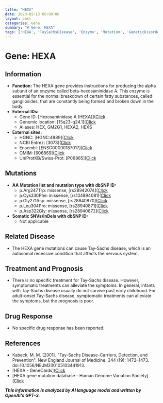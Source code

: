 ```yaml
---
title: "HEXA"
date: 2023-05-13 00:00:00
layout: post
categories: Gene
summary: "# Gene: HEXA"
tags: ['HEXA', 'TaySachsDisease', 'Enzyme', 'Mutation', 'GeneticDisorder', 'NervousSystem', 'SymptomaticTreatment', 'Prognosis']
---
```


# Gene: HEXA

## Information

- **Function:** The HEXA gene provides instructions for producing the alpha subunit of an enzyme called beta-hexosaminidase A. This enzyme is essential for the normal breakdown of certain fatty substances, called gangliosides, that are constantly being formed and broken down in the body.
- **External IDs:** 
    - Gene ID: [Hexosaminidase A (HEXA)]([Click](https://www.ncbi.nlm.nih.gov/gene/3073)
    - Genomic location: [15q23-q24.1]([Click](https://www.ncbi.nlm.nih.gov/gene/3073)
    - Aliases: HEX, GM2G1, HEXA2, HEXS
- **External sites:**
    - HGNC: [HGNC:4889]([Click](https://www.genenames.org/data/gene-symbol-report/#!/hgnc_id/HGNC:4889)
    - NCBI Entrez: [3073]([Click](https://www.ncbi.nlm.nih.gov/gene/3073)
    - Ensembl: [ENSG00000187017]([Click](https://asia.ensembl.org/Homo_sapiens/Gene/Summary?db=core;g=ENSG00000187017;r=15:42637209-42772931)
    - OMIM: [606869]([Click](https://www.omim.org/entry/606869)
    - UniProtKB/Swiss-Prot: [P06865]([Click](https://www.uniprot.org/uniprot/P06865)

## Mutations

- **AA Mutation list and mutation type with dbSNP ID:**
    - p.Arg247Trp: missense, [rs28942074]([Click](https://www.ncbi.nlm.nih.gov/snp/rs28942074)
    - p.Cys330Phe: missense, [rs104894081]([Click](https://www.ncbi.nlm.nih.gov/snp/rs104894081)
    - p.Gly271Asp: missense, [rs28940870]([Click](https://www.ncbi.nlm.nih.gov/snp/rs28940870)
    - p.Leu304Pro: missense, [rs28940871]([Click](https://www.ncbi.nlm.nih.gov/snp/rs28940871)
    - p.Asp322Gly: missense, [rs28940872]([Click](https://www.ncbi.nlm.nih.gov/snp/rs28940872)
- **Somatic SNVs/InDels with dbSNP ID:**
    - Not applicable

## Related Disease

- The HEXA gene mutations can cause Tay-Sachs disease, which is an autosomal recessive condition that affects the nervous system.
    
## Treatment and Prognosis
- There is no specific treatment for Tay-Sachs disease. However, symptomatic treatments can alleviate the symptoms. In general, infants with Tay-Sachs disease usually do not survive past early childhood. For adult-onset Tay-Sachs disease, symptomatic treatments can alleviate the symptoms, but the prognosis is poor.

## Drug Response
- No specific drug response has been reported.

## References
- Kaback, M. M. (2001). "Tay-Sachs Disease–Carriers, Detection, and Prevention". New England Journal of Medicine. 344 (19): 1472–1473. doi:10.1056/NEJM200105103441913.
- [HEXA - GeneCards]([Click](https://www.genecards.org/cgi-bin/carddisp.pl?gene=HEXA) 
- [HEXA gene mutation database - Human Genome Variation Society]([Click](http://www.hgvs.org/dblist/dblist.php?hgvs_name=HEXA)

**_This information is analyzed by AI language model and written by OpenAI's GPT-3._**